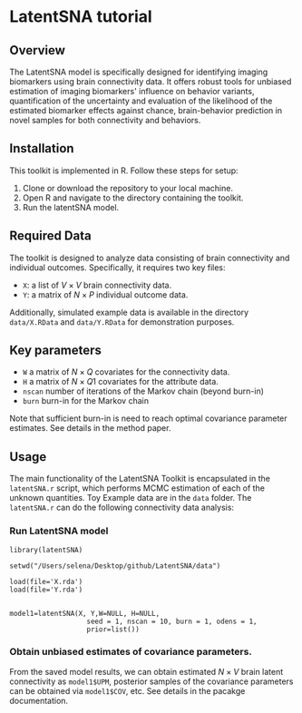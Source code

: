 # LatentSNA tutorial
## Overview


The LatentSNA model is specifically designed for identifying imaging biomarkers using brain connectivity data. It offers robust tools for unbiased estimation of imaging biomarkers' influence on behavior variants, quantification of the uncertainty and evaluation of the likelihood of the estimated biomarker effects against chance, brain-behavior prediction in novel samples for both connectivity and behaviors.



## Installation

This toolkit is implemented in R. Follow these steps for setup:


1. Clone or download the repository to your local machine.
2. Open R and navigate to the directory containing the toolkit.
3. Run the latentSNA model.



## Required Data


The toolkit is designed to analyze data consisting of brain connectivity and individual outcomes. Specifically, it requires two key files:

* `X`: a list of $V \times V$ brain connectivity data.
* `Y`: a matrix of $N \times P$ individual outcome data.

Additionally, simulated example data is available in the directory `data/X.RData` and `data/Y.RData` for demonstration purposes.


## Key parameters

* `W` a matrix of $N \times Q$ covariates for the connectivity data.
* `H` a matrix of $N \times Q1$ covariates for the attribute data.
* `nscan` number of iterations of the Markov chain (beyond burn-in)
* `burn` burn-in for the Markov chain

Note that sufficient burn-in is need to reach optimal covariance parameter estimates. See details in the method paper. 

## Usage


The main functionality of the LatentSNA Toolkit is encapsulated in the `latentSNA.r` script, which performs MCMC estimation of each of the unknown quantities. Toy Example data are in the `data` folder. The `latentSNA.r` can do the following connectivity data analysis:

### Run LatentSNA model

```{r s1, eval=FALSE}
library(latentSNA)

setwd("/Users/selena/Desktop/github/LatentSNA/data")

load(file='X.rda')
load(file='Y.rda')


model1=latentSNA(X, Y,W=NULL, H=NULL,
                   seed = 1, nscan = 10, burn = 1, odens = 1,
                   prior=list())

```


### Obtain unbiased estimates of covariance parameters.

From the saved model results, we can obtain estimated $N \times V$ brain latent connectivity as `model1$UPM`, posterior samples of the covariance parameters can be obtained via `model1$COV`, etc. See details in the pacakge documentation. 

